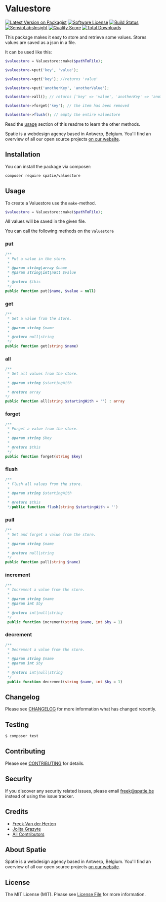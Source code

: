 # Valuestore

[![Latest Version on Packagist](https://img.shields.io/packagist/v/spatie/valuestore.svg?style=flat-square)](https://packagist.org/packages/spatie/valuestore)
[![Software License](https://img.shields.io/badge/license-MIT-brightgreen.svg?style=flat-square)](LICENSE.md)
[![Build Status](https://img.shields.io/travis/spatie/valuestore/master.svg?style=flat-square)](https://travis-ci.org/spatie/valuestore)
[![SensioLabsInsight](https://img.shields.io/sensiolabs/i/7e610551-bf37-46f4-8b2c-6d8020328b5a.svg?style=flat-square)](https://insight.sensiolabs.com/projects/7e610551-bf37-46f4-8b2c-6d8020328b5a)
[![Quality Score](https://img.shields.io/scrutinizer/g/spatie/valuestore.svg?style=flat-square)](https://scrutinizer-ci.com/g/spatie/valuestore)
[![Total Downloads](https://img.shields.io/packagist/dt/spatie/valuestore.svg?style=flat-square)](https://packagist.org/packages/spatie/valuestore)

This package makes it easy to store and retrieve some values. Stores values are saved as a json in a file.

It can be used like this:

```php
$valuestore = Valuestore::make($pathToFile);

$valuestore->put('key', 'value');

$valuestore->get('key'); //returns 'value'

$valuestore->put('anotherKey', 'anotherValue');

$valuestore->all(); // returns ['key' => 'value', 'anotherKey' => 'anotherValue']

$valuestore->forget('key'); // the item has been removed

$valuestore->flush(); // empty the entire valuestore
```

Read the [usage](#usage) section of this readme to learn the other methods.

Spatie is a webdesign agency based in Antwerp, Belgium. You'll find an overview of all our open source projects [on our website](https://spatie.be/opensource).

## Installation

You can install the package via composer:

``` bash
composer require spatie/valuestore
```

## Usage

To create a Valuestore use the `make`-method.

```php
$valuestore = Valuestore::make($pathToFile);
```

All values will be saved in the given file.

You can call the following methods on the `Valuestore`

### put
```php
/**
 * Put a value in the store.
 *
 * @param string|array $name
 * @param string|int|null $value
 * 
 * @return $this
 */
public function put($name, $value = null)
```

### get

```php
/**
 * Get a value from the store.
 *
 * @param string $name
 *
 * @return null|string
 */
public function get(string $name)
```

### all
```php
/**
 * Get all values from the store.
 *
 * @param string $startingWith
 *
 * @return array
*/
public function all(string $startingWith = '') : array
```

### forget
```php
/**
 * Forget a value from the store.
 *
 * @param string $key
 *
 * @return $this
 */
public function forget(string $key)
```

### flush
```php
/**
 * Flush all values from the store.
 *
 * @param string $startingWith
 *
 * @return $this
 */public function flush(string $startingWith = '')
```

### pull
```php
/**
 * Get and forget a value from the store.
 *
 * @param string $name 
 *
 * @return null|string
 */
public function pull(string $name)
```

### increment
```php
/**
 * Increment a value from the store.
 *
 * @param string $name
 * @param int $by
 *
 * @return int|null|string
 */
 public function increment(string $name, int $by = 1)
```

### decrement
```php
/**
 * Decrement a value from the store.
 *
 * @param string $name
 * @param int $by
 *
 * @return int|null|string
 */
 public function decrement(string $name, int $by = 1)
```

## Changelog

Please see [CHANGELOG](CHANGELOG.md) for more information what has changed recently.

## Testing

``` bash
$ composer test
```

## Contributing

Please see [CONTRIBUTING](.github/CONTRIBUTING.md) for details.

## Security

If you discover any security related issues, please email freek@spatie.be instead of using the issue tracker.

## Credits

- [Freek Van der Herten](https://github.com/freekmurze)
- [Jolita Grazyte](https://github.com/JolitaGrazyte)
- [All Contributors](../../contributors)

## About Spatie
Spatie is a webdesign agency based in Antwerp, Belgium. You'll find an overview of all our open source projects [on our website](https://spatie.be/opensource).

## License

The MIT License (MIT). Please see [License File](LICENSE.md) for more information.
